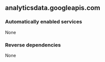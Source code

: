 ## analyticsdata.googleapis.com

### Automatically enabled services

None

### Reverse dependencies

None
